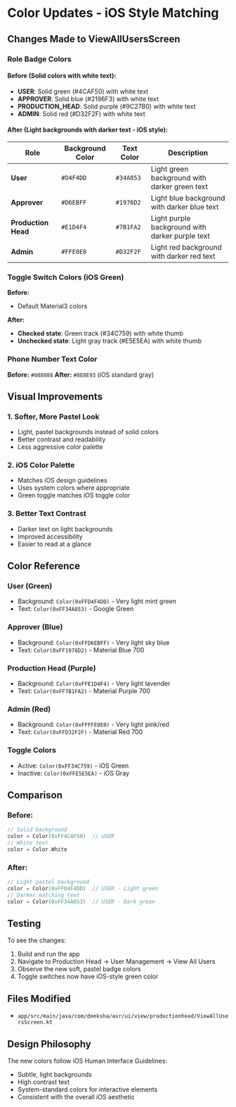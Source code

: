 # Color Updates - iOS Style Matching

## Changes Made to ViewAllUsersScreen

### Role Badge Colors

#### Before (Solid colors with white text):
- **USER**: Solid green (#4CAF50) with white text
- **APPROVER**: Solid blue (#2196F3) with white text
- **PRODUCTION_HEAD**: Solid purple (#9C27B0) with white text
- **ADMIN**: Solid red (#D32F2F) with white text

#### After (Light backgrounds with darker text - iOS style):

| Role | Background Color | Text Color | Description |
|------|-----------------|------------|-------------|
| **User** | `#D4F4DD` | `#34A853` | Light green background with darker green text |
| **Approver** | `#D6EBFF` | `#1976D2` | Light blue background with darker blue text |
| **Production Head** | `#E1D4F4` | `#7B1FA2` | Light purple background with darker purple text |
| **Admin** | `#FFE0E0` | `#D32F2F` | Light red background with darker red text |

### Toggle Switch Colors (iOS Green)

**Before:**
- Default Material3 colors

**After:**
- **Checked state**: Green track (#34C759) with white thumb
- **Unchecked state**: Light gray track (#E5E5EA) with white thumb

### Phone Number Text Color

**Before:** `#888888`
**After:** `#8E8E93` (iOS standard gray)

## Visual Improvements

### 1. Softer, More Pastel Look
- Light, pastel backgrounds instead of solid colors
- Better contrast and readability
- Less aggressive color palette

### 2. iOS Color Palette
- Matches iOS design guidelines
- Uses system colors where appropriate
- Green toggle matches iOS toggle color

### 3. Better Text Contrast
- Darker text on light backgrounds
- Improved accessibility
- Easier to read at a glance

## Color Reference

### User (Green)
- Background: `Color(0xFFD4F4DD)` - Very light mint green
- Text: `Color(0xFF34A853)` - Google Green

### Approver (Blue)
- Background: `Color(0xFFD6EBFF)` - Very light sky blue
- Text: `Color(0xFF1976D2)` - Material Blue 700

### Production Head (Purple)
- Background: `Color(0xFFE1D4F4)` - Very light lavender
- Text: `Color(0xFF7B1FA2)` - Material Purple 700

### Admin (Red)
- Background: `Color(0xFFFFE0E0)` - Very light pink/red
- Text: `Color(0xFFD32F2F)` - Material Red 700

### Toggle Colors
- Active: `Color(0xFF34C759)` - iOS Green
- Inactive: `Color(0xFFE5E5EA)` - iOS Gray

## Comparison

### Before:
```kotlin
// Solid background
color = Color(0xFF4CAF50)  // USER
// White text
color = Color.White
```

### After:
```kotlin
// Light pastel background
color = Color(0xFFD4F4DD)  // USER - Light green
// Darker matching text
color = Color(0xFF34A853)  // USER - Dark green
```

## Testing

To see the changes:
1. Build and run the app
2. Navigate to Production Head → User Management → View All Users
3. Observe the new soft, pastel badge colors
4. Toggle switches now have iOS-style green color

## Files Modified
- `app/src/main/java/com/deeksha/avr/ui/view/productionhead/ViewAllUsersScreen.kt`

## Design Philosophy
The new colors follow iOS Human Interface Guidelines:
- Subtle, light backgrounds
- High contrast text
- System-standard colors for interactive elements
- Consistent with the overall iOS aesthetic

